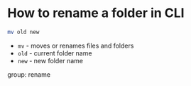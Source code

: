 # How to rename a folder in CLI

```bash
mv old new
```

- `mv` - moves or renames files and folders
- `old` - current folder name
- `new` - new folder name

group: rename


